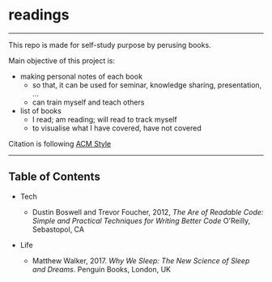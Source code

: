 # readings

---

This repo is made for self-study purpose by perusing books.  

Main objective of this project is:

* making personal notes of each book
  * so that, it can be used for seminar, knowledge sharing, presentation, ...
  * can train myself and teach others
* list of books
  * I read; am reading; will read to track myself
  * to visualise what I have covered, have not covered

Citation is following [ACM Style](https://www.acm.org/publications/authors/reference-formatting)

---

## Table of Contents

* Tech
  * Dustin Boswell and Trevor Foucher, 2012, _The Are of Readable Code: Simple and Practical Techniques for Writing Better Code_ O'Reilly, Sebastopol, CA

* Life
  * Matthew Walker, 2017. _Why We Sleep: The New Science of Sleep and Dreams_. Penguin Books, London, UK

